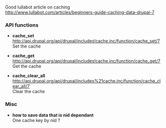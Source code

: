 Good lullabot article on caching   
http://www.lullabot.com/articles/beginners-guide-caching-data-drupal-7

### API functions 

* **cache_set**   
http://api.drupal.org/api/drupal/includes!cache.inc/function/cache_set/7   
Set the cache

* **cache_get**   
http://api.drupal.org/api/drupal/includes!cache.inc/function/cache_get/7   
Get the cache 

* **cache_clear_all**   
http://api.drupal.org/api/drupal/includes%21cache.inc/function/cache_clear_all/7   
Clear the cache

### Misc

* **how to save data that is nid dependant**   
One cache key by nid ?
